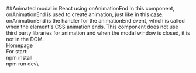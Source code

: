 ##Animated modal in React using onAnimationEnd
In this component, onAnimationEnd is used to create animation, just like in this [case](https://github.com/AndrewShedov/Animated-dropdown-menu-in-react). onAnimationEnd is the handler for the animationEnd event, which is called when the element's CSS animation ends. This component does not use third party libraries for animation and when the modal window is closed, it is not in the DOM.\
[Homepage](https://shedov.top/animated-modal-in-react-using-onanimationend/)\
For start:\
npm install\
npm run dev\

